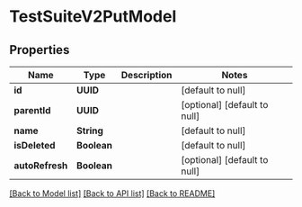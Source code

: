 # TestSuiteV2PutModel
## Properties

| Name | Type | Description | Notes |
|------------ | ------------- | ------------- | -------------|
| **id** | **UUID** |  | [default to null] |
| **parentId** | **UUID** |  | [optional] [default to null] |
| **name** | **String** |  | [default to null] |
| **isDeleted** | **Boolean** |  | [default to null] |
| **autoRefresh** | **Boolean** |  | [optional] [default to null] |

[[Back to Model list]](../README.md#documentation-for-models) [[Back to API list]](../README.md#documentation-for-api-endpoints) [[Back to README]](../README.md)

